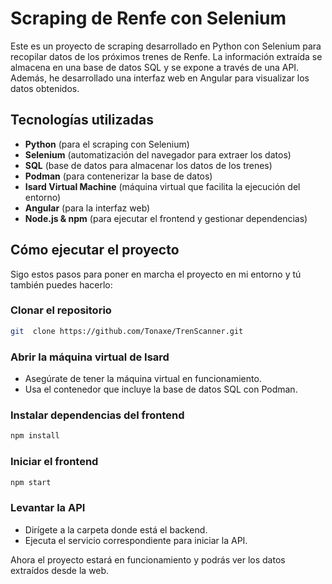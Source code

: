 # Scraping de Renfe con Selenium

Este es un proyecto de scraping desarrollado en Python con Selenium para recopilar datos de los próximos trenes de Renfe. La información extraída se almacena en una base de datos SQL y se expone a través de una API. Además, he desarrollado una interfaz web en Angular para visualizar los datos obtenidos.

## Tecnologías utilizadas

- **Python** (para el scraping con Selenium)
- **Selenium** (automatización del navegador para extraer los datos)
- **SQL** (base de datos para almacenar los datos de los trenes)
- **Podman** (para contenerizar la base de datos)
- **Isard Virtual Machine** (máquina virtual que facilita la ejecución del entorno)
- **Angular** (para la interfaz web)
- **Node.js & npm** (para ejecutar el frontend y gestionar dependencias)

## Cómo ejecutar el proyecto

Sigo estos pasos para poner en marcha el proyecto en mi entorno y tú también puedes hacerlo:

### Clonar el repositorio

```bash
git  clone https://github.com/Tonaxe/TrenScanner.git
```

### Abrir la máquina virtual de Isard

- Asegúrate de tener la máquina virtual en funcionamiento.
- Usa el contenedor que incluye la base de datos SQL con Podman.

### Instalar dependencias del frontend

```bash
npm install
```

### Iniciar el frontend

```bash
npm start
```

### Levantar la API

- Dirígete a la carpeta donde está el backend.
- Ejecuta el servicio correspondiente para iniciar la API.

Ahora el proyecto estará en funcionamiento y podrás ver los datos extraídos desde la web.
